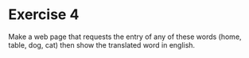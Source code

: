 # Exercise 4

Make a web page that requests the entry of any of these words (home, table, dog, cat) then show the translated word in english.
